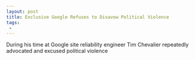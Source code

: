 ```yaml
---
layout: post
title: Exclusive Google Refuses to Disavow Political Violence
tags:
 -
---
```

During his time at Google site reliability engineer Tim Chevalier repeatedly advocated and excused political violence
